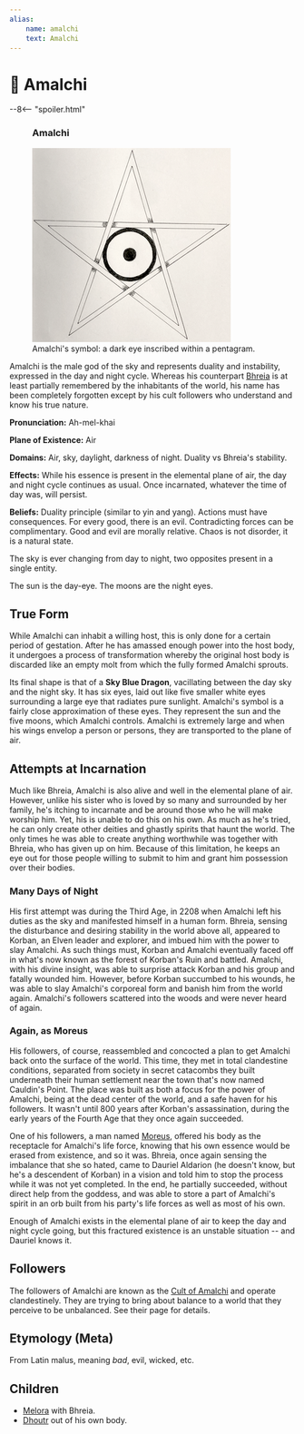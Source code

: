 ```yaml
---
alias:
    name: amalchi
    text: Amalchi
---
```

# 🔐 Amalchi

--8<-- "spoiler.html"

<figure class="infobox right">
  <h3>Amalchi</h3>
  <a href="/assets/images/amalchi-symbol-full.png">
    <img src="/assets/images/amalchi-symbol-tiny.png" />
  </a>
  <figcaption>
    Amalchi's symbol: a dark eye inscribed within a pentagram.
  </figcaption>
</figure>

Amalchi is the male god of the sky and represents duality and instability, expressed in the day and night cycle. Whereas his counterpart [Bhreia](bhreia.md) is at least partially remembered by the inhabitants of the world, his name has been completely forgotten except by his cult followers who understand and know his true nature.

**Pronunciation:** Ah-mel-khai

**Plane of Existence:** Air

**Domains:** Air, sky, daylight, darkness of night. Duality vs Bhreia's stability.

**Effects:** While his essence is present in the elemental plane of air, the day and night cycle continues as usual. Once incarnated, whatever the time of day was, will persist.

**Beliefs:** Duality principle (similar to yin and yang). Actions must have consequences. For every good, there is an evil. Contradicting forces can be complimentary. Good and evil are morally relative. Chaos is not disorder, it is a natural state.

The sky is ever changing from day to night, two opposites present in a single entity.

The sun is the day-eye. The moons are the night eyes.

## True Form

While Amalchi can inhabit a willing host, this is only done for a certain period of gestation. After he has amassed enough power into the host body, it undergoes a process of transformation whereby the original host body is discarded like an empty molt from which the fully formed Amalchi sprouts.

Its final shape is that of a **Sky Blue Dragon**, vacillating between the day sky and the night sky. It has six eyes, laid out like five smaller white eyes surrounding a large eye that radiates pure sunlight. Amalchi's symbol is a fairly close approximation of these eyes. They represent the sun and the five moons, which Amalchi controls. Amalchi is extremely large and when his wings envelop a person or persons, they are transported to the plane of air.

## Attempts at Incarnation

Much like Bhreia, Amalchi is also alive and well in the elemental plane of air. However, unlike his sister who is loved by so many and surrounded by her family, he's itching to incarnate and be around those who he will make worship him. Yet, his is unable to do this on his own. As much as he's tried, he can only create other deities and ghastly spirits that haunt the world. The only times he was able to create anything worthwhile was together with Bhreia, who has given up on him. Because of this limitation, he keeps an eye out for those people willing to submit to him and grant him possession over their bodies.

### Many Days of Night

His first attempt was during the Third Age, in 2208 when Amalchi left his duties as the sky and manifested himself in a human form. Bhreia, sensing the disturbance and desiring stability in the world above all, appeared to Korban, an Elven leader and explorer, and imbued him with the power to slay Amalchi. As such things must, Korban and Amalchi eventually faced off in what's now known as the forest of Korban's Ruin and battled. Amalchi, with his divine insight, was able to surprise attack Korban and his group and fatally wounded him. However, before Korban succumbed to his wounds, he was able to slay Amalchi's corporeal form and banish him from the world again. Amalchi's followers scattered into the woods and were never heard of again.

### Again, as Moreus

His followers, of course, reassembled and concocted a plan to get Amalchi back onto the surface of the world. This time, they met in total clandestine conditions, separated from society in secret catacombs they built underneath their human settlement near the town that's now named Cauldin's Point. The place was built as both a focus for the power of Amalchi, being at the dead center of the world, and a safe haven for his followers. It wasn't until 800 years after Korban's assassination, during the early years of the Fourth Age that they once again succeeded.

One of his followers, a man named [Moreus](../adventures/dauriels-mansion/npcs/moreus.md), offered his body as the receptacle for Amalchi's life force, knowing that his own essence would be erased from existence, and so it was. Bhreia, once again sensing the imbalance that she so hated, came to Dauriel Aldarion (he doesn't know, but he's a descendent of Korban) in a vision and told him to stop the process while it was not yet completed. In the end, he partially succeeded, without direct help from the goddess, and was able to store a part of Amalchi's spirit in an orb built from his party's life forces as well as most of his own.

Enough of Amalchi exists in the elemental plane of air to keep the day and night cycle going, but this fractured existence is an unstable situation -- and Dauriel knows it.

## Followers

The followers of Amalchi are known as the [Cult of Amalchi](../adventures/dauriels-mansion/organizations/cult-of-amalchi.md) and operate clandestinely. They are trying to bring about balance to a world that they perceive to be unbalanced. See their page for details.

## Etymology (Meta)

From Latin malus, meaning *bad*, evil, wicked, etc.

## Children

* [Melora](melora.md) with Bhreia.
* [Dhoutr](dhoutr.md) out of his own body.
